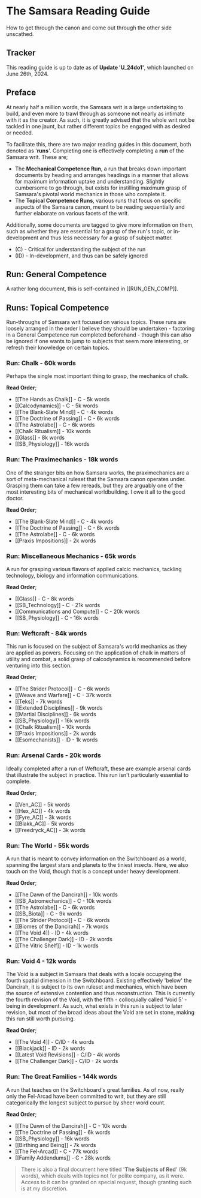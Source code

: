 # The Samsara Reading Guide
How to get through the canon and come out through the other side unscathed.

## Tracker
This reading guide is up to date as of **Update 'U_24do1'**, which launched on June 26th, 2024.

## Preface
At nearly half a million words, the Samsara writ is a large undertaking to build, and even more to trawl through as someone not nearly as intimate with it as the creator. As such, it is greatly advised that the whole writ not be tackled in one jaunt, but rather different topics be engaged with as desired or needed.

To facilitate this, there are two major reading guides in this document, both denoted as '**runs**'. Completing one is effectively completing a **run** of the Samsara writ. These are;
- The **Mechanical Competence Run**, a run that breaks down important documents by heading and arranges headings in a manner that allows for maximum information uptake and understanding. Slightly cumbersome to go through, but exists for instilling maximum grasp of Samsara's pivotal world mechanics in those who complete it.
- The **Topical Competence Runs**, various runs that focus on specific aspects of the Samsara canon, meant to be reading sequentially and further elaborate on various facets of the writ.

Additionally, some documents are tagged to give more information on them, such as whether they are essential for a grasp of the run's topic, or in-development and thus less necessary for a grasp of subject matter.

- (C) - Critical for understanding the subject of the run
- (ID) - In-development, and thus can be safely ignored

## Run: General Competence
A rather long document, this is self-contained in [[RUN_GEN_COMP]]. 

## Runs: Topical Competence
Run-throughs of Samsara writ focused on various topics. These runs are loosely arranged in the order I believe they should be undertaken - factoring in a General Competence run completed beforehand - though this can also be ignored if one wants to jump to subjects that seem more interesting, or refresh their knowledge on certain topics.

### Run: Chalk - 60k words
Perhaps the single most important thing to grasp, the mechanics of chalk.

**Read Order**;
- [[The Hands as Chalk]] - C - 5k words
- [[Calcodynamics]] - C - 5k words
- [[The Blank-Slate Mind]] - C - 4k words
- [[The Doctrine of Passing]] - C - 6k words
- [[The Astrolabe]] - C - 6k words
- [[Chalk Ritualism]] - 10k words
- [[Glass]] - 8k words
- [[SB_Physiology]] - 16k words

### Run: The Praximechanics - 18k words
One of the stranger bits on how Samsara works, the praximechanics are a sort of meta-mechanical ruleset that the Samsara canon operates under. Grasping them can take a few rereads, but they are arguably one of the most interesting bits of mechanical worldbuilding. I owe it all to the good doctor.

**Read Order**;
- [[The Blank-Slate Mind]] - C - 4k words
- [[The Doctrine of Passing]] - C - 6k words
- [[The Astrolabe]] - C - 6k words
- [[Praxis Impositions]] - 2k words

### Run: Miscellaneous Mechanics - 65k words
A run for grasping various flavors of applied calcic mechanics, tackling technology, biology and information communications.

**Read Order**;
- [[Glass]] - C - 8k words
- [[SB_Technology]] - C - 21k words
- [[Communications and Compute]] - C - 20k words
- [[SB_Physiology]] - C - 16k words

### Run: Weftcraft - 84k words
This run is focused on the subject of Samsara's world mechanics as they are applied as powers. Focusing on the application of chalk in matters of utility and combat, a solid grasp of calcodynamics is recommended before venturing into this section. 

**Read Order**;
- [[The Strider Protocol]] - C - 6k words
- [[Weave and Warfare]] - C - 37k words
- [[Teks]] - 7k words
- [[Extended Disciplines]] - 9k words
- [[Martial Disciplines]] - 6k words
- [[SB_Physiology]] - 16k words
- [[Chalk Ritualism]] - 10k words
- [[Praxis Impositions]] - 2k words
- [[Esomechanists]] - ID -  1k words

### Run: Arsenal Cards - 20k words
Ideally completed after a run of Weftcraft, these are example arsenal cards that illustrate the subject in practice. This run isn't particularly essential to complete.

**Read Order**;
- [[Ven_AC]] - 5k words
- [[Hex_AC]] - 4k words
- [[Fyre_AC]] - 3k words
- [[Blakk_AC]] - 5k words
- [[Freedryck_AC]] - 3k words

### Run: The World - 55k words
A run that is meant to convey information on the Switchboard as a world, spanning the largest stars and planets to the tiniest insects. Here, we also touch on the Void, though that is a concept under heavy development.

**Read Order**;
- [[The Dawn of the Dancirah]] - 10k words
- [[SB_Astromechanics]] - C - 10k words
- [[The Astrolabe]] - C - 6k words
- [[SB_Biota]] - C - 9k words
- [[The Strider Protocol]] - C - 6k words
- [[Biomes of the Dancirah]] - 7k words
- [[The Void 4]] - ID - 4k words
- [[The Challenger Dark]] - ID - 2k words
- [[The Vitric Shelf]] - ID - 1k words

### Run: Void 4 - 12k words
The Void is a subject in Samsara that deals with a locale occupying the fourth spatial dimension in the Switchboard. Existing effectively 'below' the Dancirah, it is subject to its own ruleset and mechanics, which have been the source of extensive contention and thus reconstruction. This is currently the fourth revision of the Void, with the fifth - colloquially called 'Void 5' - being in development. As such, what exists in this run is subject to later revision, but most of the broad ideas about the Void are set in stone, making this run still worth pursuing.

**Read Order**;
- [[The Void 4]] - C/ID - 4k words
- [[Blackjack]] - ID - 2k words
- [[Latest Void Revisions]] - C/ID - 4k words
- [[The Challenger Dark]] - C/ID - 2k words

### Run: The Great Families - 144k words
A run that teaches on the Switchboard's great families. As of now, really only the Fel-Arcad have been committed to writ, but they are still categorically the longest subject to pursue by sheer word count.

**Read Order**;
- [[The Dawn of the Dancirah]] - C - 10k words
- [[The Doctrine of Passing]] - 6k words
- [[SB_Physiology]] - 16k words
- [[Birthing and Being]] - 7k words
- [[The Fel-Arcad]] - C - 77k words
- [[Family Addendums]] - C - 28k words

> There is also a final document here titled '**The Subjects of Red**' (9k words), which deals with topics not for polite company, as it were. Access to it can be granted on special request, though granting such is at my discretion.

